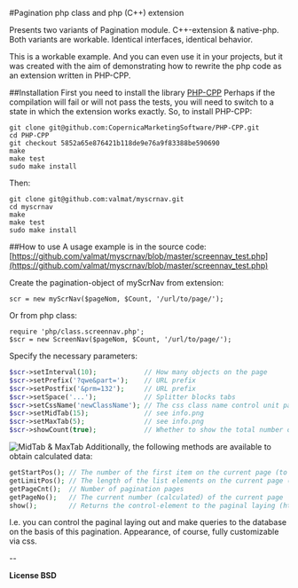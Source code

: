 #Pagination php class and php (C++) extension

Presents two variants of Pagination module. C++-extension & native-php. Both variants are workable. Identical interfaces, identical behavior.

This is a workable example. And you can even use it in your projects, but it was created with the aim of demonstrating how to rewrite the php code as an extension written in PHP-CPP.


##Installation
First you need to install the library [PHP-CPP](https://github.com/CopernicaMarketingSoftware/PHP-CPP)
Perhaps if the compilation will fail or will not pass the tests, you will need to switch to a state in which the extension works exactly.
So, to install PHP-CPP:
```
git clone git@github.com:CopernicaMarketingSoftware/PHP-CPP.git
cd PHP-CPP
git checkout 5852a65e876421b118de9e76a9f83388be590690
make
make test
sudo make install
```
Then:
```
git clone git@github.com:valmat/myscrnav.git
cd myscrnav
make
make test
sudo make install
```
##How to use
A usage example is in the source code: [https://github.com/valmat/myscrnav/blob/master/screennav_test.php](https://github.com/valmat/myscrnav/blob/master/screennav_test.php)

Create the pagination-object of myScrNav from extension:

    scr = new myScrNav($pageNom, $Count, '/url/to/page/'); 

Or from php class:

    require 'php/class.screennav.php';
    $scr = new ScreenNav($pageNom, $Count, '/url/to/page/'); 

Specify the necessary parameters:

```php
$scr->setInterval(10);            // How many objects on the page
$scr->setPrefix('?qwe&part=');    // URL prefix
$scr->setPostfix('&prm=132');     // URL prefix
$scr->setSpace('...');            // Splitter blocks tabs
$scr->setCssName('newClassName'); // The css class name control unit paged output
$scr->setMidTab(15);              // see info.png
$scr->setMaxTab(5);               // see info.png
$scr->showCount(true);            // Whether to show the total number of items?
```
![MidTab & MaxTab](https://raw2.github.com/valmat/myscrnav/master/info.png)
Additionally, the following methods are available to obtain calculated data:
```php
getStartPos(); // The number of the first item on the current page (to fetch from database)
getLimitPos(); // The length of the list elements on the current page (to fetch from database)
getPageCnt();  // Number of pagination pages
getPageNo();   // The current number (calculated) of the current page
show();        // Returns the control-element to the paginal laying (html)
```
I.e. you can control the paginal laying out and make queries to the database on the basis of this pagination. Appearance, of course, fully customizable via css.

--

**License BSD**
